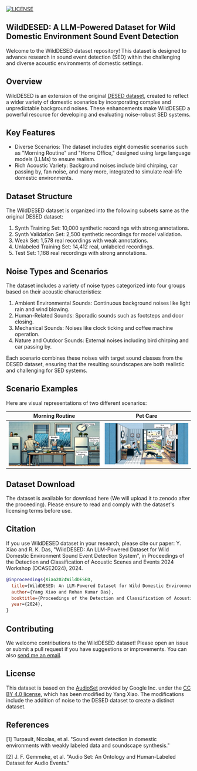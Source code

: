 [![LICENSE](https://img.shields.io/badge/license-MIT-green?style=flat-square)](https://github.com/y2l/meta-transfer-learning-tensorflow/blob/master/LICENSE)
## WildDESED: A LLM-Powered Dataset for Wild Domestic Environment Sound Event Detection
Welcome to the WildDESED dataset repository! This dataset is designed to advance research in sound event detection (SED) within the challenging and diverse acoustic environments of domestic settings.
## Overview
WildDESED is an extension of the original [DESED dataset](https://project.inria.fr/desed/), created to reflect a wider variety of domestic scenarios by incorporating complex and unpredictable background noises. These enhancements make WildDESED a powerful resource for developing and evaluating noise-robust SED systems.

## Key Features
- Diverse Scenarios: The dataset includes eight domestic scenarios such as "Morning Routine" and "Home Office," designed using large language models (LLMs) to ensure realism.
- Rich Acoustic Variety: Background noises include bird chirping, car passing by, fan noise, and many more, integrated to simulate real-life domestic environments.

## Dataset Structure
The WildDESED dataset is organized into the following subsets same as the original DESED dataset:

1. Synth Training Set: 10,000 synthetic recordings with strong annotations.
2. Synth Validation Set: 2,500 synthetic recordings for model validation.
3. Weak Set: 1,578 real recordings with weak annotations.
4. Unlabeled Training Set: 14,412 real, unlabeled recordings.
5. Test Set: 1,168 real recordings with strong annotations.

## Noise Types and Scenarios
The dataset includes a variety of noise types categorized into four groups based on their acoustic characteristics:

1. Ambient Environmental Sounds: Continuous background noises like light rain and wind blowing.
2. Human-Related Sounds: Sporadic sounds such as footsteps and door closing.
3. Mechanical Sounds: Noises like clock ticking and coffee machine operation.
4. Nature and Outdoor Sounds: External noises including bird chirping and car passing by.

Each scenario combines these noises with target sound classes from the DESED dataset, ensuring that the resulting soundscapes are both realistic and challenging for SED systems.

## Scenario Examples
Here are visual representations of two different scenarios:

| Morning Routine | Pet Care |
|-----------------|-------------|
| ![Morning Routine](./morning.png) | ![Pet Care](./pet.png) |

## Dataset Download
The dataset is available for download here (We will upload it to zenodo after the proceeding). Please ensure to read and comply with the dataset's licensing terms before use.

## Citation
If you use WildDESED dataset in your research, please cite our paper:
Y. Xiao and R. K. Das, "WildDESED: An LLM-Powered Dataset for Wild Domestic Environment Sound Event Detection System", in Proceedings of the Detection and Classification of Acoustic Scenes and Events 2024 Workshop (DCASE2024), 2024.

```bibtex
@inproceedings{Xiao2024WildDESED,
  title={WildDESED: An LLM-Powered Dataset for Wild Domestic Environment Sound Event Detection System},
  author={Yang Xiao and Rohan Kumar Das},
  booktitle={Proceedings of the Detection and Classification of Acoustic Scenes and Events 2024 Workshop (DCASE2024)},
  year={2024},
}

```
## 
## Contributing
We welcome contributions to the WildDESED dataset! Please open an issue or submit a pull request if you have suggestions or improvements. You can also [send me an email](mailto:yxiao009+github@e.ntu.edu.sg). 

## License
This dataset is based on the [AudioSet](https://research.google.com/audioset/index.html) provided by Google Inc. under the [CC BY 4.0 license](https://creativecommons.org/licenses/by/4.0/), which has been modified by Yang Xiao. The modifications include the addition of noise to the DESED dataset to create a distinct dataset. 

## References
[1] Turpault, Nicolas, et al. "Sound event detection in domestic environments with weakly labeled data and soundscape synthesis."

[2] J. F. Gemmeke, et al. "Audio Set: An Ontology and Human-Labeled Dataset for Audio Events."
